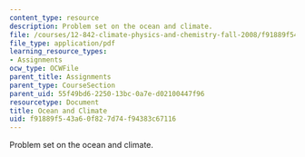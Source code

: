 ```yaml
---
content_type: resource
description: Problem set on the ocean and climate.
file: /courses/12-842-climate-physics-and-chemistry-fall-2008/f91889f543a60f827d74f94383c67116_ps4.pdf
file_type: application/pdf
learning_resource_types:
- Assignments
ocw_type: OCWFile
parent_title: Assignments
parent_type: CourseSection
parent_uid: 55f49bd6-2250-13bc-0a7e-d02100447f96
resourcetype: Document
title: Ocean and Climate
uid: f91889f5-43a6-0f82-7d74-f94383c67116
---
```

Problem set on the ocean and climate.


